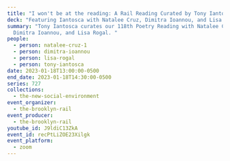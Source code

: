 ```yaml
---
title: "I won't be at the reading: A Rail Reading Curated by Tony Iantosca"
deck: "Featuring Iantosca with Natalee Cruz, Dimitra Ioannou, and Lisa Rogal "
summary: "Tony Iantosca curates our 118th Poetry Reading with Natalee Cruz,
  Dimitra Ioannou, and Lisa Rogal. "
people:
  - person: natalee-cruz-1
  - person: dimitra-ioannou
  - person: lisa-rogal
  - person: tony-iantosca
date: 2023-01-18T13:00:00-0500
end_date: 2023-01-18T14:30:00-0500
series: 727
collections:
  - the-new-social-environment
event_organizer:
  - the-brooklyn-rail
event_producer:
  - the-brooklyn-rail
youtube_id: J9ldiC13ZkA
event_id: recPtLiZOE23Xilgk
event_platform:
  - zoom
---
```


